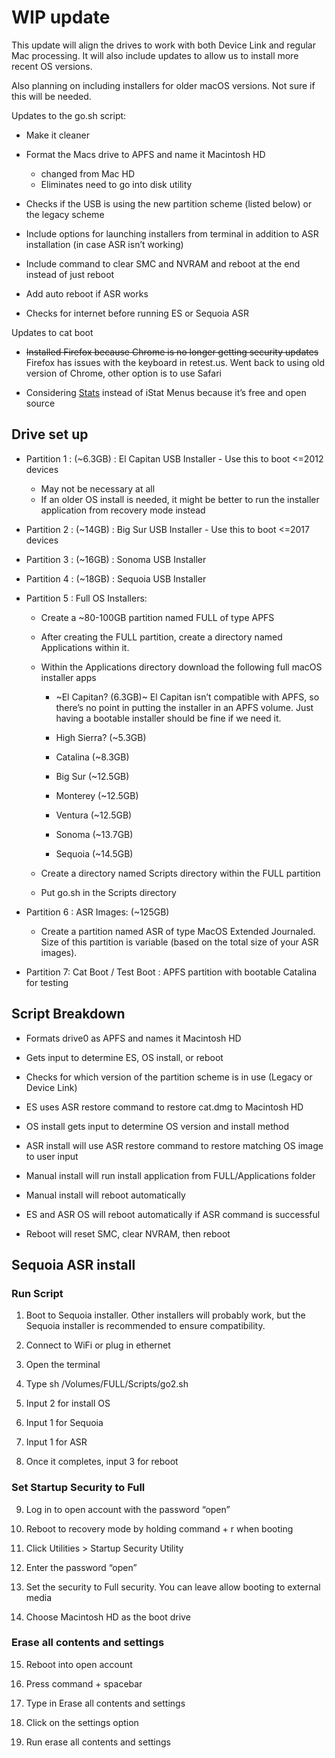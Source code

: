 # WIP update

This update will align the drives to work with both Device Link and regular Mac processing. It will also include updates to allow us to install more recent OS versions.

Also planning on including installers for older macOS versions. Not sure if this will be needed.

Updates to the go.sh script:

- Make it cleaner
    
- Format the Macs drive to APFS and name it Macintosh HD
    - changed from Mac HD
    - Eliminates need to go into disk utility
 
- Checks if the USB is using the new partition scheme (listed below) or the legacy scheme
    
- Include options for launching installers from terminal in addition to ASR installation (in case ASR isn’t working)
    
- Include command to clear SMC and NVRAM and reboot at the end instead of just reboot
    
- Add auto reboot if ASR works
    
- Checks for internet before running ES or Sequoia ASR
    

Updates to cat boot

- ~~Installed Firefox because Chrome is no longer getting security updates~~ Firefox has issues with the keyboard in retest.us. Went back to using old version of Chrome, other option is to use Safari
    
- Considering [<ins>Stats</ins>](https://github.com/exelban/stats) instead of iStat Menus because it’s free and open source
    

## Drive set up

- Partition 1 : (~6.3GB) : El Capitan USB Installer - Use this to boot <=2012 devices
  - May not be necessary at all  
  - If an older OS install is needed, it might be better to run the installer application from recovery mode instead
    
- Partition 2 : (~14GB) : Big Sur USB Installer - Use this to boot <=2017 devices
    
- Partition 3 : (~16GB) : Sonoma USB Installer
    
- Partition 4 : (~18GB) : Sequoia USB Installer
    
- Partition 5 : Full OS Installers: 
  - Create a ~80-100GB partition named FULL of type APFS
  - After creating the FULL partition, create a directory named Applications within it.
  - Within the Applications directory download the following full macOS installer apps
    - ~El Capitan? (6.3GB)~ El Capitan isn’t compatible with APFS, so there’s no point in putting the installer in an APFS volume. Just having a bootable installer should be fine if we need it.
    
    - High Sierra? (~5.3GB)
    
    - Catalina (~8.3GB)
    
    - Big Sur (~12.5GB)
    
    - Monterey (~12.5GB)
    
    - Ventura (~12.5GB)
    
    - Sonoma (~13.7GB)
    
    - Sequoia (~14.5GB)
    
  - Create a directory named Scripts directory within the FULL partition
    
  - Put go.sh in the Scripts directory
    
- Partition 6 : ASR Images: (~125GB)
    
  - Create a partition named ASR of type MacOS Extended Journaled. Size of this partition is variable (based on the total size of your ASR images).
    
- Partition 7: Cat Boot / Test Boot : APFS partition with bootable Catalina for testing
    

## Script Breakdown

- Formats drive0 as APFS and names it Macintosh HD
    
- Gets input to determine ES, OS install, or reboot

- Checks for which version of the partition scheme is in use (Legacy or Device Link)
    
- ES uses ASR restore command to restore cat.dmg to Macintosh HD
    
- OS install gets input to determine OS version and install method
    
- ASR install will use ASR restore command to restore matching OS image to user input
    
- Manual install will run install application from FULL/Applications folder
    
- Manual install will reboot automatically
    
- ES and ASR OS will reboot automatically if ASR command is successful
    
- Reboot will reset SMC, clear NVRAM, then reboot
    

## Sequoia ASR install

### Run Script

1.  Boot to Sequoia installer. Other installers will probably work, but the Sequoia installer is recommended to ensure compatibility.
    
2.  Connect to WiFi or plug in ethernet
    
3.  Open the terminal
    
4.  Type sh /Volumes/FULL/Scripts/go2.sh
    
5.  Input 2 for install OS
    
6.  Input 1 for Sequoia
    
7.  Input 1 for ASR
    
8.  Once it completes, input 3 for reboot
    

### Set Startup Security to Full

9.  Log in to open account with the password “open”
    
10. Reboot to recovery mode by holding command + r when booting
    
11. Click Utilities > Startup Security Utility
    
12. Enter the password “open”
    
13. Set the security to Full security. You can leave allow booting to external media
    
14. Choose Macintosh HD as the boot drive
    

### Erase all contents and settings

15. Reboot into open account
    
16. Press command + spacebar
    
17. Type in Erase all contents and settings
    
18. Click on the settings option
    
19. Run erase all contents and settings
    
